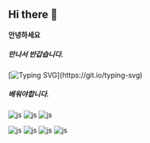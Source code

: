 

## Hi there 👋


**안녕하세요** 

##### 만나서 반갑습니다. 

[![Typing SVG](https://readme-typing-svg.demolab.com?font=Noto+Sans+Korean&weight=200&pause=1000&color=8F4CF7&center=&vCenter=&random=&width=435&lines=%EC%98%A4%EB%8A%98+%EB%81%9D%EB%82%98%EA%B3%A0+%EC%86%8C%EB%B0%94+%EB%A8%B9%EC%9C%BC%EB%A1%9C+%EA%B0%91%EB%8B%88%EB%8B%A4.)](https://git.io/typing-svg)

##### 배워야합니다.

![js](https://img.shields.io/badge/Java-ED8B00?style=for-the-badge&logo=openjdk&logoColor=white)
![js](https://img.shields.io/badge/MySQL-00000F?style=for-the-badge&logo=mysql&logoColor=white)
![js](https://img.shields.io/badge/JavaScript-F7DF1E?style=for-the-badge&logo=JavaScript&logoColor=white)

![js](https://img.shields.io/badge/Spring-6DB33F?style=for-the-badge&logo=spring&logoColor=white)
![js](https://img.shields.io/badge/HTML5-E34F26?style=for-the-badge&logo=html5&logoColor=white)
![js](https://img.shields.io/badge/CSS-239120?&style=for-the-badge&logo=css3&logoColor=white)
![js](https://img.shields.io/badge/React-20232A?style=for-the-badge&logo=react&logoColor=61DAFB)
